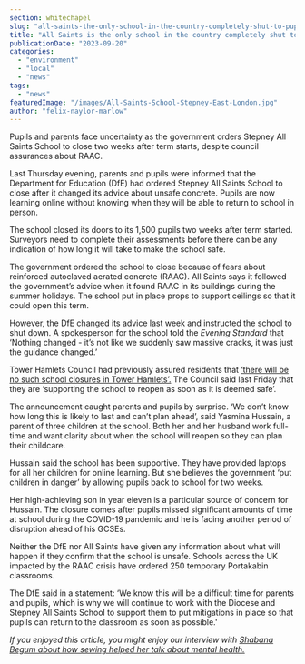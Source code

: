 ```yaml
---
section: whitechapel
slug: "all-saints-the-only-school-in-the-country-completely-shut-to-pupils-over-raac-concerns"
title: "All Saints is the only school in the country completely shut to pupils over RAAC concerns"
publicationDate: "2023-09-20"
categories: 
  - "environment"
  - "local"
  - "news"
tags: 
  - "news"
featuredImage: "/images/All-Saints-School-Stepney-East-London.jpg"
author: "felix-naylor-marlow"
---
```


Pupils and parents face uncertainty as the government orders Stepney All Saints School to close two weeks after term starts, despite council assurances about RAAC.

Last Thursday evening, parents and pupils were informed that the Department for Education (DfE) had ordered Stepney All Saints School to close after it changed its advice about unsafe concrete. Pupils are now learning online without knowing when they will be able to return to school in person.

The school closed its doors to its 1,500 pupils two weeks after term started. Surveyors need to complete their assessments before there can be any indication of how long it will take to make the school safe.

The government ordered the school to close because of fears about reinforced autoclaved aerated concrete (RAAC). All Saints says it followed the government’s advice when it found RAAC in its buildings during the summer holidays. The school put in place props to support ceilings so that it could open this term.

However, the DfE changed its advice last week and instructed the school to shut down. A spokesperson for the school told the _Evening Standard_ that ‘Nothing changed - it’s not like we suddenly saw massive cracks, it was just the guidance changed.’

Tower Hamlets Council had previously assured residents that [‘there will be no such school closures in Tower Hamlets’.](https://www.towerhamlets.gov.uk/News_events/2023/September/No-schools-facing-'concrete-closures'-in-Tower-Hamlets.aspx) The Council said last Friday that they are ‘supporting the school to reopen as soon as it is deemed safe’.

The announcement caught parents and pupils by surprise. ‘We don’t know how long this is likely to last and can’t plan ahead’, said Yasmina Hussain, a parent of three children at the school. Both her and her husband work full-time and want clarity about when the school will reopen so they can plan their childcare.

Hussain said the school has been supportive. They have provided laptops for all her children for online learning. But she believes the government ‘put children in danger’ by allowing pupils back to school for two weeks.

Her high-achieving son in year eleven is a particular source of concern for Hussain. The closure comes after pupils missed significant amounts of time at school during the COVID-19 pandemic and he is facing another period of disruption ahead of his GCSEs.

Neither the DfE nor All Saints have given any information about what will happen if they confirm that the school is unsafe. Schools across the UK impacted by the RAAC crisis have ordered 250 temporary Portakabin classrooms.

The DfE said in a statement: ‘We know this will be a difficult time for parents and pupils, which is why we will continue to work with the Diocese and Stepney All Saints School to support them to put mitigations in place so that pupils can return to the classroom as soon as possible.'

_If you enjoyed this article, you might enjoy our interview with [Shabana Begum about how sewing helped her talk about mental health.](https://whitechapellondon.co.uk/working-well-trust-sew-support-mental-health/)_
